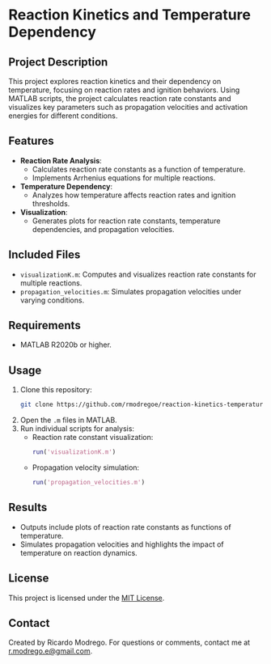 # Reaction Kinetics and Temperature Dependency

## Project Description
This project explores reaction kinetics and their dependency on temperature, focusing on reaction rates and ignition behaviors. Using MATLAB scripts, the project calculates reaction rate constants and visualizes key parameters such as propagation velocities and activation energies for different conditions.

## Features
- **Reaction Rate Analysis**:
  - Calculates reaction rate constants as a function of temperature.
  - Implements Arrhenius equations for multiple reactions.
- **Temperature Dependency**:
  - Analyzes how temperature affects reaction rates and ignition thresholds.
- **Visualization**:
  - Generates plots for reaction rate constants, temperature dependencies, and propagation velocities.

## Included Files
- `visualizationK.m`: Computes and visualizes reaction rate constants for multiple reactions.
- `propagation_velocities.m`: Simulates propagation velocities under varying conditions.

## Requirements
- MATLAB R2020b or higher.

## Usage
1. Clone this repository:
   ```bash
   git clone https://github.com/rmodregoe/reaction-kinetics-temperature.git
   ```
2. Open the `.m` files in MATLAB.
3. Run individual scripts for analysis:
   - Reaction rate constant visualization:
     ```matlab
     run('visualizationK.m')
     ```
   - Propagation velocity simulation:
     ```matlab
     run('propagation_velocities.m')
     ```

## Results
- Outputs include plots of reaction rate constants as functions of temperature.
- Simulates propagation velocities and highlights the impact of temperature on reaction dynamics.

## License
This project is licensed under the [MIT License](LICENSE).

## Contact
Created by Ricardo Modrego. For questions or comments, contact me at [r.modrego.e@gmail.com](mailto:r.modrego.e@gmail.com).
